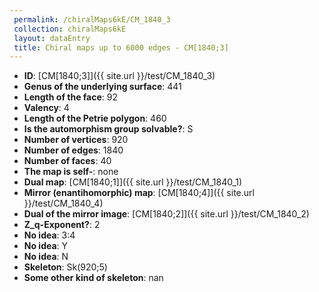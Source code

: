 ```yaml
--- 
 permalink: /chiralMaps6kE/CM_1840_3 
 collection: chiralMaps6kE
 layout: dataEntry
 title: Chiral maps up to 6000 edges - CM[1840;3]
---
```


- **ID**: [CM[1840;3]]({{ site.url }}/test/CM_1840_3)
- **Genus of the underlying surface**: 441
- **Length of the face**: 92
- **Valency**: 4
- **Length of the Petrie polygon**: 460
- **Is the automorphism group solvable?**: S
- **Number of vertices**: 920
- **Number of edges**: 1840
- **Number of faces**: 40
- **The map is self-**: none
- **Dual map**: [CM[1840;1]]({{ site.url }}/test/CM_1840_1)
- **Mirror (enantihomorphic) map**: [CM[1840;4]]({{ site.url }}/test/CM_1840_4)
- **Dual of the mirror image**: [CM[1840;2]]({{ site.url }}/test/CM_1840_2)
- **Z_q-Exponent?**: 2
- **No idea**:  3:4
- **No idea**: Y
- **No idea**: N
- **Skeleton**: Sk(920;5)
- **Some other kind of skeleton**: nan
